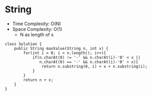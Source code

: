 # String
* Time Complexity: O(N)
* Space Complexity: O(1)
	* N as length of s
```
class Solution {
    public String maxValue(String n, int x) {
        for(int i = 0; i < n.length(); i++){
            if(n.charAt(0) != '-' && n.charAt(i)-'0' < x ||
               n.charAt(0) == '-' && n.charAt(i)-'0' > x){
                return n.substring(0, i) + x + n.substring(i);
            }
        }
        return n + x;
    }
}
```